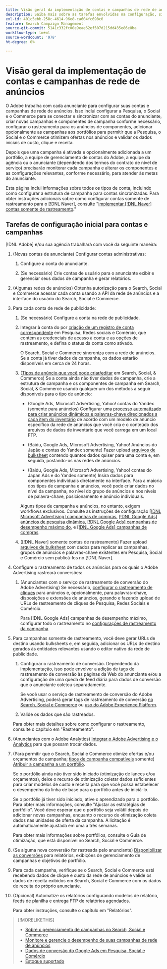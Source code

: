 ```yaml
---
title: Visão geral da implementação de contas e campanhas de rede de anúncios
description: Saiba mais sobre as tarefas envolvidas na configuração, sincronização e gerenciamento de suas contas de rede de anúncios.
exl-id: 401c5ebb-258c-4614-96e8-ca604fc698c0
feature: Search Campaign Management
source-git-commit: 5141c332fc00e9eae62ef507d215dd435e86e8ba
workflow-type: tm+mt
source-wordcount: '978'
ht-degree: 0%

---
```


# Visão geral da implementação de contas e campanhas de rede de anúncios

O Adobe trabalha com cada anunciante para configurar suas contas e campanhas de rede de anúncios. Isso inclui configurar a Pesquisa, o Social e o Commerce para se conectar e sincronizar com as contas do anunciante, criar novas campanhas e componentes de campanha conforme necessário, configurar o rastreamento para os anúncios de componentes, adicionar opcionalmente as campanhas aos portfólios para permitir que a Pesquisa, o Social e o Commerce otimizem ofertas nos anúncios e validar os dados iniciais de custo, clique e receita.

Depois que uma campanha é ativada e opcionalmente adicionada a um portfólio, a equipe de gerenciamento de contas do Adobe, a equipe da agência ou o anunciante (dependendo dos termos do contrato de nível de serviço) precisarão monitorar cada campanha e alterar os componentes e as configurações relevantes, conforme necessário, para atender às metas do anunciante.

Esta página inclui informações sobre todos os tipos de conta, incluindo como configurar a estrutura de campanha para contas sincronizadas. Para obter instruções adicionais sobre como configurar contas somente de rastreamento para o [!DNL Naver], consulte &quot;[Implementar [!DNL Naver] contas somente de rastreamento](/help/search-social-commerce/campaign-management/naver-tracking-only-account-implement.md).&quot;

## Tarefas de configuração inicial para contas e campanhas

[!DNL Adobe] e/ou sua agência trabalhará com você da seguinte maneira:

1. (Novas contas de anunciante) Configurar contas administrativas:

   1. Configure a conta do anunciante.

   1. (Se necessário) Crie contas de usuário para o anunciante exibir e gerenciar seus dados de campanha e gerar relatórios.

1. (Algumas redes de anúncios) Obtenha autorização para o Search, Social e Commerce acessar cada conta usando a API da rede de anúncios e a interface do usuário do Search, Social e Commerce.

1. Para cada conta de rede de publicidade:

   1. (Se necessário) Configure a conta na rede de publicidade.

   1. Integrar à conta do por [criação de um registro de conta correspondente](/help/search-social-commerce/campaign-management/accounts/ad-network-account-manage.md#create-account) em Pesquisa, Redes sociais e Comércio, que contém as credenciais de acesso à conta e as opções de rastreamento, e defina o status da conta como ativado.

      O Search, Social e Commerce sincroniza com a rede de anúncios. Se a conta já tiver dados de campanha, os dados estarão disponíveis em cerca de 24 horas.

   1. ([Tipos de anúncio que você pode criar/editar](/help/search-social-commerce/introduction/supported-inventory.md) em Search, Social, &amp; Commerce) Se a conta ainda não tiver dados de campanha, crie a estrutura de campanha e os componentes de campanha em Search, Social, &amp; Commerce usando qualquer um dos métodos a seguir disponíveis para o tipo de anúncio:

      * (Google Ads, Microsoft Advertising, Yahoo! contas do Yandex (somente para anúncios) Configurar uma [processo automatizado para criar anúncios dinâmicos e palavras-chave direcionados a cada item do inventário](/help/search-social-commerce/campaign-management/inventory-feeds/inventory-feeds-about.md) de acordo com um modelo de anúncio específico da rede de anúncios que você cria e o conteúdo dos arquivos de dados de inventário que você carrega em um local FTP.

      * (Baidu, Google Ads, Microsoft Advertising, Yahoo! Anúncios do Japão e contas do Yandex somente) Fazer upload [arquivos de bulksheet](/help/search-social-commerce/campaign-management/bulksheets/bulksheet-about.md) contendo quantos dados quiser para uma conta e, em seguida, postando-os nas redes de anúncios.

      * (Baidu, Google Ads, Microsoft Advertising, Yahoo! contas do Japan Ads e do Yandex somente) Insira dados para componentes individuais diretamente na interface. Para a maioria dos tipos de campanha e anúncios, você pode criar dados no nível da campanha, no nível do grupo de anúncios e nos níveis de palavra-chave, posicionamento e anúncio individuais.

      Alguns tipos de campanha e anúncios, no entanto, exigem workflows exclusivos. Consulte as instruções de configuração [[!DNL Microsoft Advertising] campanhas de compras](/help/search-social-commerce/campaign-management/special-campaign-types/microsoft-shopping-campaigns.md), [[!DNL Google Ads] anúncios de pesquisa dinâmica](/help/search-social-commerce/campaign-management/special-campaign-types/google-dynamic-search-ads.md), [[!DNL Google Ads] campanhas de desempenho máximo do](/help/search-social-commerce/campaign-management/special-campaign-types/google-performance-max-campaigns.md), e [[!DNL Google Ads] campanhas de compras](/help/search-social-commerce/campaign-management/special-campaign-types/google-shopping-campaigns.md).

   1. ([!DNL Naver] somente contas de rastreamento) Fazer upload [arquivos de bulksheet](/help/search-social-commerce/campaign-management/bulksheets/bulksheet-about.md) com dados para replicar as campanhas, grupos de anúncios e palavras-chave existentes em Pesquisa, Social e Comércio sem publicá-los no [!DNL Naver].

1. Configure o rastreamento de todos os anúncios para os quais o Adobe Advertising rastreará conversões:

   1. (Anunciantes com o serviço de rastreamento de conversão do Adobe Advertising) Se necessário, [configurar o rastreamento de cliques](/help/search-social-commerce/tracking/click-tracking-ways-to-generate.md) para anúncios e, opcionalmente, para palavras-chave, disposições e extensões de anúncios, gerando e fazendo upload de URLs de rastreamento de cliques de Pesquisa, Redes Sociais e Comércio.

      Para [!DNL Google Ads] campanhas de desempenho máximo, configurar todo o rastreamento no [configurações de rastreamento da campanha](/help/search-social-commerce/campaign-management/campaigns/campaign-settings-google.md).

1. Para campanhas somente de rastreamento, você deve gerar URLs de destino usando bulksheets e, em seguida, adicionar os URLs de destino gerados às entidades relevantes usando o editor nativo da rede de publicidade.

   1. Configurar o rastreamento de conversão. Dependendo da implementação, isso pode envolver a adição de tags de rastreamento de conversão às páginas da Web do anunciante e/ou a configuração de uma queda de feed diária para dados de conversão que o anunciante coletou separadamente.

      Se você usar o serviço de rastreamento de conversão do Adobe Advertising, poderá gerar tags de rastreamento de conversão [no Search, Social e Commerce](/help/search-social-commerce/tools/conversion-tag-generate.md) ou [uso do Adobe Experience Platform](https://experienceleague.adobe.com/docs/experience-platform/destinations/catalog/advertising/adobe-advertising-cloud.html).

   1. Valide os dados que são rastreados.

   Para obter mais detalhes sobre como configurar o rastreamento, consulte o capítulo em &quot;Rastreamento&quot;.

1. (Anunciantes com o Adobe Analytics) [Integrar o Adobe Advertising e o Analytics](https://experienceleague.adobe.com/docs/advertising/integrations/analytics/overview.html) para que possam trocar dados.

1. (Para permitir que o Search, Social e Commerce otimize ofertas e/ou orçamentos de campanha; [tipos de campanha compatíveis](/help/search-social-commerce/introduction/supported-inventory.md) somente) [Atribuir a campanha a um portfólio](/help/search-social-commerce/campaign-management/campaign-assign-to-portfolio.md).

   Se o portfólio ainda não tiver sido iniciado (otimização de lances e/ou orçamentos), deixe o recurso de otimização coletar dados suficientes para criar modelos de custo e receita para que você possa estabelecer o desempenho da linha de base para o portfólio antes de iniciá-lo.

   Se o portfólio já tiver sido iniciado, ative o aprendizado para o portfólio. Para obter mais informações, consulte &quot;Ajustar as estratégias de portfólio&quot;. Você deve esperar que o portfólio seja volátil depois de adicionar novas campanhas, enquanto o recurso de otimização coleta dados nas unidades de oferta da campanha. A licitação é automaticamente ajustada em uma a três semanas.

   Para obter mais informações sobre portfólios, consulte o Guia de otimização, que está disponível no Search, Social e Commerce.<!-- verify convention for referencing Optimization Guide here -->

1. (Se alguma nova conversão for rastreada pelo anunciante) [Disponibilizar as conversões](/help/search-social-commerce/admin/conversion-metrics/conversion-metric-about.md) para relatórios, exibições de gerenciamento de campanhas e objetivos de portfólio.

1. Para cada campanha, verifique se o Search, Social e Commerce está recebendo dados de clique e custo da rede de anúncios e valide os dados de receita exibidos em Search, Social e Commerce com os dados de receita do próprio anunciante.

1. (Opcional) Automatize os relatórios configurando modelos de relatório, feeds de planilha e entrega FTP de relatórios agendados.

   Para obter instruções, consulte o capítulo em &quot;Relatórios&quot;.

>[!MORELIKETHIS]
>
>* [Sobre o gerenciamento de campanhas no Search, Social e Commerce](campaign-management-about.md)
>* [Monitore e gerencie o desempenho de suas campanhas de rede de anúncios](monitor-performance-campaigns.md)
>* [Dados de conversão do Google Ads em Pesquisa, Social e Comércio](google-conversion-data.md)
>* [Estoque suportado](/help/search-social-commerce/introduction/supported-inventory.md)
